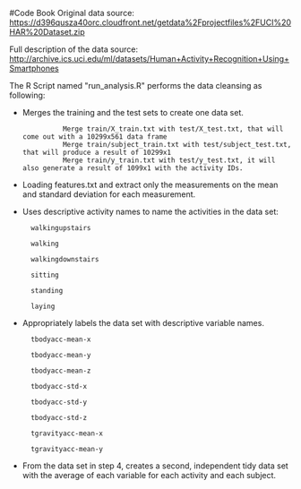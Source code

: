 #Code Book
Original data source: https://d396qusza40orc.cloudfront.net/getdata%2Fprojectfiles%2FUCI%20HAR%20Dataset.zip

Full description of the data source: http://archive.ics.uci.edu/ml/datasets/Human+Activity+Recognition+Using+Smartphones 

The R Script named "run_analysis.R" performs the data cleansing as following:
* Merges the training and the test sets to create one data set.
                 

                Merge train/X_train.txt with test/X_test.txt, that will come out with a 10299x561 data frame
                Merge train/subject_train.txt with test/subject_test.txt, that will produce a result of 10299x1
                Merge train/y_train.txt with test/y_test.txt, it will also generate a result of 1099x1 with the activity IDs.
* Loading features.txt and extract only the measurements on the mean and standard deviation for each measurement. 
* Uses descriptive activity names to name the activities in the data set:

        walkingupstairs
        
        walking
        
        walkingdownstairs
        
        sitting
        
        standing
        
        laying
* Appropriately labels the data set with descriptive variable names. 
        

        tbodyacc-mean-x 
        
        tbodyacc-mean-y 
        
        tbodyacc-mean-z 
        
        tbodyacc-std-x 
        
        tbodyacc-std-y 
        
        tbodyacc-std-z 
        
        tgravityacc-mean-x 
        
        tgravityacc-mean-y

* From the data set in step 4, creates a second, independent tidy data set with the average of each variable for each activity and each subject.
